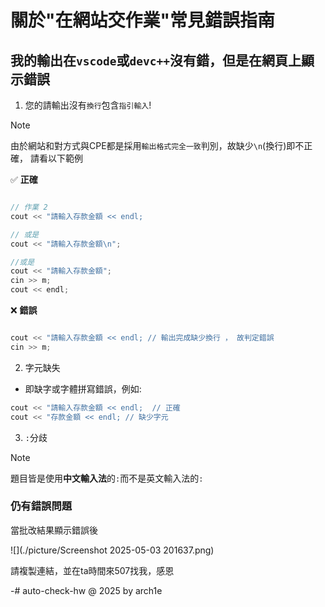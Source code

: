 # 關於"在網站交作業"常見錯誤指南


## 我的輸出在`vscode`或`devc++`沒有錯，但是在網頁上顯示錯誤

1. 您的請輸出沒有`換行`包含`指引輸入`!

  >[!note]
  >由於網站和對方式與CPE都是採用`輸出格式完全一致`判別，故缺少`\n`(換行)即不正確，
  >請看以下範例

✅ **正確**
```cpp

// 作業 2
cout << "請輸入存款金額 << endl; 

// 或是
cout << "請輸入存款金額\n";

//或是
cout << "請輸入存款金額";
cin >> m;
cout << endl;
```
❌ **錯誤**
```cpp

cout << "請輸入存款金額 << endl; // 輸出完成缺少換行 ， 故判定錯誤 
cin >> m;
```

2. 字元缺失
- 即缺字或字體拼寫錯誤，例如:

```cpp
cout << "請輸入存款金額 << endl;  // 正確
cout << "存款金額 << endl; // 缺少字元
```

3. `:`分歧

>[!note]
>題目皆是使用**中文輸入法**的`:`而不是英文輸入法的`:`


### 仍有錯誤問題

當批改結果顯示錯誤後

![](./picture/Screenshot 2025-05-03 201637.png)


請複製連結，並在ta時間來507找我，感恩




-# auto-check-hw @ 2025 by arch1e 

